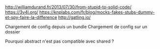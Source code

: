 http://williamdurand.fr/2013/07/30/from-stupid-to-solid-code/
https://3v4l.org/
https://knplabs.com/fr/blog/mocks-fakes-stubs-dummy-et-spy-faire-la-difference
http://gatling.io/

Chargement de config depuis un bundle
Chargement de config sur un dossier

Pourquoi abstract n'est pas compatible avec shared ?
